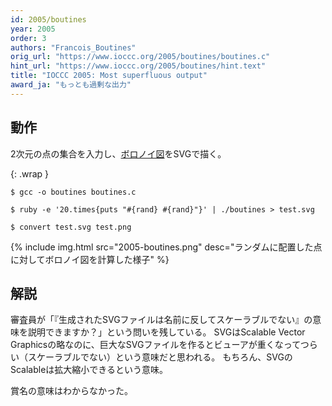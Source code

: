 ```yaml
---
id: 2005/boutines
year: 2005
order: 3
authors: "Francois_Boutines"
orig_url: "https://www.ioccc.org/2005/boutines/boutines.c"
hint_url: "https://www.ioccc.org/2005/boutines/hint.text"
title: "IOCCC 2005: Most superfluous output"
award_ja: "もっとも過剰な出力"
---
```


## 動作

2次元の点の集合を入力し、[ボロノイ図](https://ja.wikipedia.org/wiki/%E3%83%9C%E3%83%AD%E3%83%8E%E3%82%A4%E5%9B%B3)をSVGで描く。

{: .wrap }
```
$ gcc -o boutines boutines.c

$ ruby -e '20.times{puts "#{rand} #{rand}"}' | ./boutines > test.svg

$ convert test.svg test.png
```

{% include img.html src="2005-boutines.png" desc="ランダムに配置した点に対してボロノイ図を計算した様子" %}

## 解説

審査員が「『生成されたSVGファイルは名前に反してスケーラブルでない』の意味を説明できますか？」という問いを残している。
SVGはScalable Vector Graphicsの略なのに、巨大なSVGファイルを作るとビューアが重くなってつらい（スケーラブルでない）という意味だと思われる。
もちろん、SVGのScalableは拡大縮小できるという意味。

賞名の意味はわからなかった。
